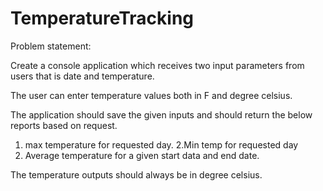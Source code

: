 # TemperatureTracking
Problem statement:

Create a console application which receives two input parameters from users that is date and temperature.

The user can enter temperature values both in F and degree celsius.

The application should save the given inputs and should return the below reports based on request.
1. max temperature for requested day.
2.Min temp for requested day
3. Average temperature for a given start data and end date.

The temperature outputs should always be in degree celsius.
